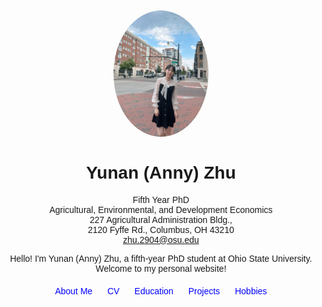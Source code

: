 
<html lang="en">
<head>
    <meta charset="UTF-8">
    <meta name="viewport" content="width=device-width, initial-scale=1.0">
    <title>Yunan (Anny) Zhu - About Me</title>
    <style>
        body {
            font-family: Arial, sans-serif;
        }
        .container {
            max-width: 800px;
            margin: 0 auto;
            text-align: center;
        }
        .nav {
            margin-top: 20px;
        }
        .nav a {
            margin: 0 10px;
            text-decoration: none;
            color: blue;
        }
    </style>
</head>
<body>
    <div class="container">
        <img src="picture.jpeg" alt="Your Picture" style="width: 30%; border-radius: 50%; margin-top: 50px;" />
        <h1>Yunan (Anny) Zhu</h1>
        <p>Fifth Year PhD<br>
        Agricultural, Environmental, and Development Economics<br>
        227 Agricultural Administration Bldg.,<br>
        2120 Fyffe Rd., Columbus, OH 43210<br>
        <a href="mailto:zhu.2904@osu.edu">zhu.2904@osu.edu</a>
        <p>Hello! I'm Yunan (Anny) Zhu, a fifth-year PhD student at Ohio State University. Welcome to my personal website!</p>
        <div class="nav">
            <a href="index.html">About Me</a>
            <a href="Yunan_Zhu_CV.pdf" target="_blank">CV</a> <!-- Link to your CV -->
            <a href="education.html">Education</a>
            <a href="project.html">Projects</a>
            <a href="hobby.html">Hobbies</a>
        </div>



